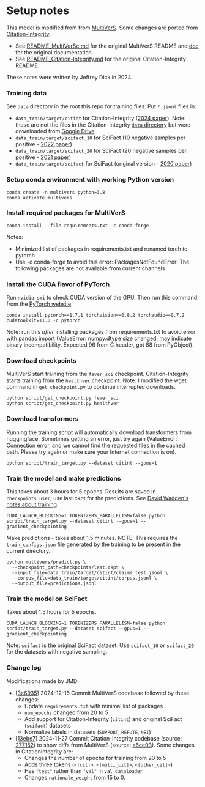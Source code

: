 # Setup notes

This model is modified from from [MultiVerS](https://github.com/dwadden/multivers).
Some changes are ported from [Citation-Integrity](https://github.com/ScienceNLP-Lab/Citation-Integrity).

- See [README_MultiVerSe.md](README_MultiVerSe.md) for the original MultiVerS README and [doc](doc) for the original documentation.
- See [README_Citation-Integrity.md](README_Citation-Integrity.md) for the original Citation-Integrity README.


These notes were written by Jeffrey Dick in 2024.

### Training data

See `data` directory in the root this repo for training files.
Put `*.jsonl` files in:

- `data_train/target/citint` for Citation-Integrity ([2024 paper](https://doi.org/10.1093/bioinformatics/btae420)). Note: these are not the files in the Citation-Integrity [`data` directory](https://github.com/ScienceNLP-Lab/Citation-Integrity/tree/main/Data) but were downloaded from [Google Drive](https://drive.google.com/drive/u/0/folders/11b6Z8iv2FXObWmLaqfYzgUQsaL4QgTT2?q=parent:11b6Z8iv2FXObWmLaqfYzgUQsaL4QgTT2).
- `data_train/target/scifact_10` for SciFact (10 negative samples per positive - [2022 paper](https://arxiv.org/abs/2210.13777))
- `data_train/target/scifact_20` for SciFact (20 negative samples per positive - [2021 paper](https://arxiv.org/abs/2112.01640))
- `data_train/target/scifact` for SciFact (original version - [2020 paper](https://arxiv.org/abs/2004.14974))

### Setup conda environment with working Python version

```
conda create -n multivers python=3.8
conda activate multivers
```

### Install required packages for MultiVerS

```
conda install --file requirements.txt -c conda-forge
```

Notes:

- Minimized list of packages in requirements.txt and renamed torch to pytorch
- Use -c conda-forge to avoid this error: PackagesNotFoundError: The following packages are not available from current channels


### Install the CUDA flavor of PyTorch

Run `nvidia-smi` to check CUDA version of the GPU.
Then run this command from the [PyTorch website](https://pytorch.org/get-started/previous-versions/#v171):

```
conda install pytorch==1.7.1 torchvision==0.8.2 torchaudio==0.7.2 cudatoolkit=11.0 -c pytorch
```

Note: run this *after* installing packages from requirements.txt to avoid error with pandas import (ValueError: numpy.dtype size changed, may indicate binary incompatibility. Expected 96 from C header, got 88 from PyObject).

### Download checkpoints

MultiVerS start training from the `fever_sci` checkpoint.
Citation-Integrity starts training from the `healthver` checkpoint.
Note: I modified the wget command in `get_checkpoint.py` to continue interrupted downloads.

```
python script/get_checkpoint.py fever_sci
python script/get_checkpoint.py healthver
```

### Download transformers

Running the training script will automatically download transformers from huggingface.
Sometimes getting an error, just try again (ValueError: Connection error, and we cannot find the requested files in the cached path. Please try again or make sure your Internet connection is on).

```
python script/train_target.py --dataset citint --gpus=1
```

### Train the model and make predictions

This takes about 3 hours for 5 epochs.
Results are saved in `checkpoints_user`; use last.ckpt for the predictions.
See [David Wadden's notes about training](https://github.com/dwadden/multivers/blob/main/doc/training.md).

```
CUDA_LAUNCH_BLOCKING=1 TOKENIZERS_PARALLELISM=false python script/train_target.py --dataset citint --gpus=1 --gradient_checkpointing
```

Make predictions - takes about 1.5 minutes.
NOTE: This requires the `train_configs.json` file generated by the training to be present in the current directory.

```
python multivers/predict.py \
  --checkpoint_path=checkpoints/last.ckpt \
  --input_file=data_train/target/citint/claims_test.jsonl \
  --corpus_file=data_train/target/citint/corpus.jsonl \
  --output_file=predictions.jsonl
```

### Train the model on SciFact

Takes about 1.5 hours for 5 epochs.

```
CUDA_LAUNCH_BLOCKING=1 TOKENIZERS_PARALLELISM=false python script/train_target.py --dataset scifact --gpus=1 --gradient_checkpointing
```

Note: `scifact` is the original SciFact dataset.
Use `scifact_10` or `scifact_20` for the datasets with negative sampling.

### Change log

Modifications made by JMD:

- [[3e6935](https://github.com/jedick/ReadyCite/commit/3e69357ba6da88f9eea85e13f86cf9e7077811bd)] 2024-12-16 Commit MultiVerS codebase followed by these changes:
	- Update `requirements.txt` with minimal list of packages
	- `num_epochs` changed from 20 to 5
	- Add support for Citation-Integrity (`citint`) and original SciFact (`scifact`) datasets
	- Normalize labels in datasets (`SUPPORT`, `REFUTE`, `NEI`)
- [[13ebe7](https://github.com/jedick/ReadyCite/commit/13ebe74cb872e1344d352d630f11d4b8e4be67cf)] 2024-11-27 Commit Citation-Integrity codebase (source: [277152](https://github.com/ScienceNLP-Lab/Citation-Integrity/commit/277152f9dfe3873455220f4cd15269474ab15617)) to show diffs from MultiVerS (source: [a6ce03](https://github.com/dwadden/multivers/commit/a6ce033f0e17ae38c1f102eae1ee4ca213fbbe2e)). Some changes in CitationIntegrity are:
	- Changes the number of epochs for training from 20 to 5
	- Adds three tokens (`<|cit|>`, `<|multi_cit|>`, `<|other_cit|>`) 
	- Has `"test"` rather than `"val"` in `val_dataloader` 
	- Changes `rationale_weight` from 15 to 0.
